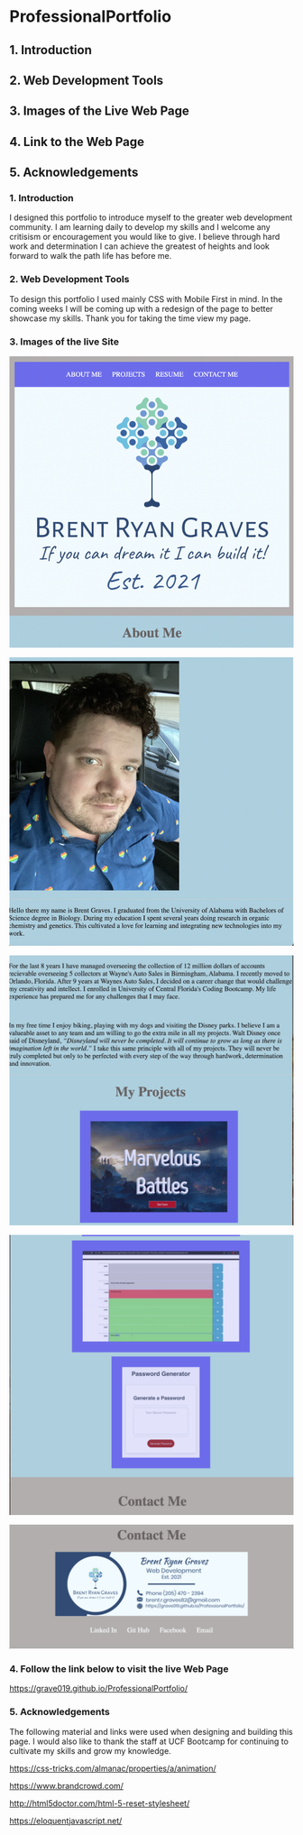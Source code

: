 # ProfessionalPortfolio

## 1. Introduction

## 2. Web Development Tools

## 3. Images of the Live Web Page

## 4. Link to the Web Page

## 5. Acknowledgements

### 1. Introduction

I designed this portfolio to introduce myself to the greater web development community. I am learning daily to develop my skills and I welcome any critisism or encouragement you would like to give. I believe through hard work and determination I can achieve the greatest of heights and look forward to walk the path life has before me.

### 2. Web Development Tools
   
   To design this portfolio I used mainly CSS with Mobile First in mind. In the coming weeks I will be coming up with a redesign of the page to better showcase my skills. Thank you for taking the time view my page.

### 3. Images of the live Site

![image one mobile](assets/images/1.png)

![image two mobile](assets/images/2.png)

![image three mobile](assets/images/3.png)

![image four mobile](assets/images/4.png)

![image five mobile](assets/images/5.png)

### 4. Follow the link below to visit the live Web Page

https://grave019.github.io/ProfessionalPortfolio/

### 5. Acknowledgements

The following material and links were used when designing and building this page. I would also like to thank the staff at UCF Bootcamp for continuing to cultivate my skills and grow my knowledge.

https://css-tricks.com/almanac/properties/a/animation/

https://www.brandcrowd.com/

http://html5doctor.com/html-5-reset-stylesheet/

https://eloquentjavascript.net/